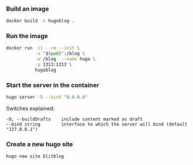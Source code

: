 ### Build an image

```sh
docker build -t hugoblog .
```

### Run the image

```sh
docker run -it --rm --init \
           -v "$(pwd)":/blog \
           -w /blog  --name hugo \
           -p 1313:1313 \
           hugoblog
```

### Start the server in the container

```sh
hugo server -D --bind "0.0.0.0"
```
Switches explained:

```text
-D, --buildDrafts    include content marked as draft
--bind string        interface to which the server will bind (default "127.0.0.1")
```

### Create a new hugo site

```sh
hugo new site blitblog
```

